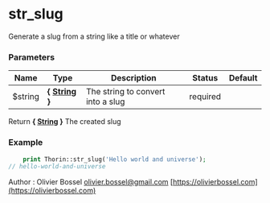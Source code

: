 # str_slug

Generate a slug from a string like a title or whatever


### Parameters
Name  |  Type  |  Description  |  Status  |  Default
------------  |  ------------  |  ------------  |  ------------  |  ------------
$string  |  **{ [String](http://php.net/manual/en/language.types.string.php) }**  |  The string to convert into a slug  |  required  |

Return **{ [String](http://php.net/manual/en/language.types.string.php) }** The created slug

### Example
```php
	print Thorin::str_slug('Hello world and universe');
// hello-world-and-universe
```
Author : Olivier Bossel [olivier.bossel@gmail.com](mailto:olivier.bossel@gmail.com) [https://olivierbossel.com](https://olivierbossel.com)